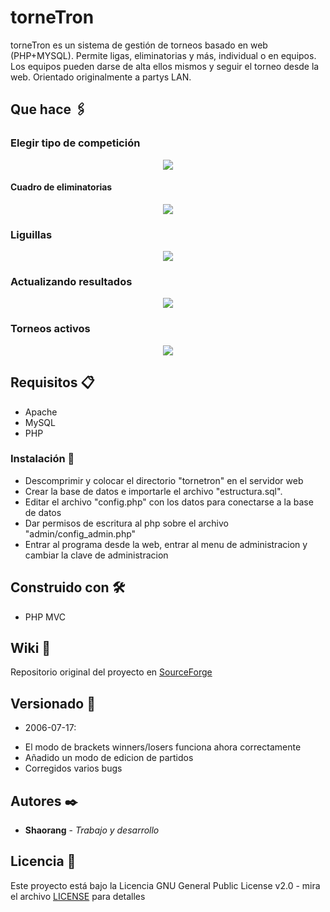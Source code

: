 # torneTron

torneTron es un sistema de gestión de torneos basado en web (PHP+MYSQL). Permite ligas, eliminatorias y más, individual o en equipos. Los equipos pueden darse de alta ellos mismos y seguir el torneo desde la web. Orientado originalmente a partys LAN.

## Que hace 🖇️

### Elegir tipo de competición
<p align="center"><img src="https://sourceforge.net/p/tornetron/screenshot/80692.jpg" /></p>

#### Cuadro de eliminatorias
<p align="center"><img src="https://sourceforge.net/p/tornetron/screenshot/80686.jpg" /></p>

### Liguillas
<p align="center"><img src="https://sourceforge.net/p/tornetron/screenshot/80688.jpg" /></p>

### Actualizando resultados
<p align="center"><img src="https://sourceforge.net/p/tornetron/screenshot/80690.jpg" /></p>

### Torneos activos
<p align="center"><img src="https://sourceforge.net/p/tornetron/screenshot/80694.jpg" /></p>

## Requisitos 📋
- Apache 
- MySQL
- PHP

### Instalación 🔧

- Descomprimir y colocar el directorio "tornetron" en el servidor web
- Crear la base de datos e importarle el archivo "estructura.sql". 
- Editar el archivo "config.php" con los datos para conectarse a la base de datos
- Dar permisos de escritura al php sobre el archivo "admin/config_admin.php"
- Entrar al programa desde la web, entrar al menu de administracion y cambiar la clave de administracion

## Construido con 🛠️

- PHP MVC

## Wiki 📖

Repositorio original del proyecto en [SourceForge](https://sourceforge.net/projects/tornetron/)

## Versionado 📌
* 2006-07-17:
- El modo de brackets winners/losers funciona ahora correctamente
- Añadido un modo de edicion de partidos
- Corregidos varios bugs

## Autores ✒️

* **Shaorang** - *Trabajo y desarrollo* 

## Licencia 📄

Este proyecto está bajo la Licencia GNU General Public License v2.0 - mira el archivo [LICENSE](LICENSE) para detalles


